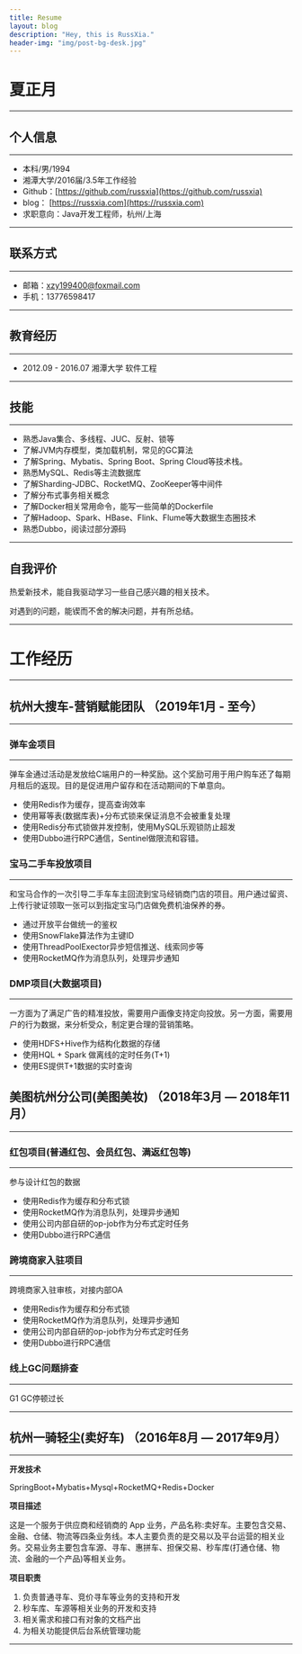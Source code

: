 ```yaml
---
title: Resume
layout: blog
description: "Hey, this is RussXia."
header-img: "img/post-bg-desk.jpg"
---
```

# 夏正月
------
## 个人信息
------
- 本科/男/1994 
- 湘潭大学/2016届/3.5年工作经验
- Github：[https://github.com/russxia](https://github.com/russxia)
- blog： [https://russxia.com](https://russxia.com)
- 求职意向：Java开发工程师，杭州/上海

------

## 联系方式
------
- 邮箱：xzy199400@foxmail.com
- 手机：13776598417

------

## 教育经历
------
- 2012.09 - 2016.07   湘潭大学  软件工程

------

## 技能
------
- 熟悉Java集合、多线程、JUC、反射、锁等
- 了解JVM内存模型，类加载机制，常见的GC算法
- 了解Spring、Mybatis、Spring Boot、Spring Cloud等技术栈。
- 熟悉MySQL、Redis等主流数据库
- 了解Sharding-JDBC、RocketMQ、ZooKeeper等中间件
- 了解分布式事务相关概念
- 了解Docker相关常用命令，能写一些简单的Dockerfile
- 了解Hadoop、Spark、HBase、Flink、Flume等大数据生态圈技术
- 熟悉Dubbo，阅读过部分源码

------

## 自我评价
热爱新技术，能自我驱动学习一些自己感兴趣的相关技术。

对遇到的问题，能锲而不舍的解决问题，并有所总结。

------

# 工作经历
------

## 杭州大搜车-营销赋能团队 （2019年1月 - 至今）
------
### 弹车金项目
------
弹车金通过活动是发放给C端用户的一种奖励。这个奖励可用于用户购车还了每期月租后的返现。目的是促进用户留存和在活动期间的下单意向。

+ 使用Redis作为缓存，提高查询效率
+ 使用幂等表(数据库表)+分布式锁来保证消息不会被重复处理
+ 使用Redis分布式锁做并发控制，使用MySQL乐观锁防止超发
+ 使用Dubbo进行RPC通信，Sentinel做限流和容错。

### 宝马二手车投放项目
------
和宝马合作的一次引导二手车车主回流到宝马经销商门店的项目。用户通过留资、上传行驶证领取一张可以到指定宝马门店做免费机油保养的券。

+ 通过开放平台做统一的鉴权
+ 使用SnowFlake算法作为主键ID
+ 使用ThreadPoolExector异步短信推送、线索同步等
+ 使用RocketMQ作为消息队列，处理异步通知


### DMP项目(大数据项目)
------
一方面为了满足广告的精准投放，需要用户画像支持定向投放。另一方面，需要用户的行为数据，来分析受众，制定更合理的营销策略。

+ 使用HDFS+Hive作为结构化数据的存储
+ 使用HQL + Spark 做离线的定时任务(T+1)
+ 使用ES提供T+1数据的实时查询


## 美图杭州分公司(美图美妆) （2018年3月 — 2018年11月）
------
### 红包项目(普通红包、会员红包、满返红包等)
------
参与设计红包的数据

+ 使用Redis作为缓存和分布式锁
+ 使用RocketMQ作为消息队列，处理异步通知
+ 使用公司内部自研的op-job作为分布式定时任务
+ 使用Dubbo进行RPC通信

### 跨境商家入驻项目
------
跨境商家入驻审核，对接内部OA

+ 使用Redis作为缓存和分布式锁
+ 使用RocketMQ作为消息队列，处理异步通知
+ 使用公司内部自研的op-job作为分布式定时任务
+ 使用Dubbo进行RPC通信

### 线上GC问题排查
------
G1 GC停顿过长

------

## 杭州一骑轻尘(卖好车) （2016年8月 — 2017年9月）
------
**开发技术**

SpringBoot+Mybatis+Mysql+RocketMQ+Redis+Docker

**项目描述**

这是一个服务于供应商和经销商的 App 业务，产品名称:卖好车。主要包含交易、金融、仓储、物流等四条业务线。本人主要负责的是交易以及平台运营的相关业务。交易业务主要包含车源、寻车、惠拼车、担保交易、秒车库(打通仓储、物流、金融的一个产品)等相关业务。

**项目职责**
1. 负责普通寻车、竞价寻车等业务的支持和开发
2. 秒车库、车源等相关业务的开发和支持 
3. 相关需求和接口有对象的文档产出 
4. 为相关功能提供后台系统管理功能

------